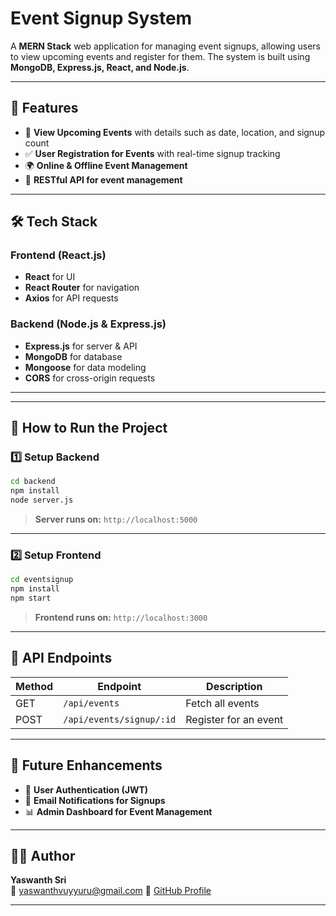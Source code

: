 
# **Event Signup System**
A **MERN Stack** web application for managing event signups, allowing users to view upcoming events and register for them. The system is built using **MongoDB, Express.js, React, and Node.js**.

---

## **📌 Features**
- 📅 **View Upcoming Events** with details such as date, location, and signup count  
- ✅ **User Registration for Events** with real-time signup tracking  
- 🌍 **Online & Offline Event Management**  
- 🔗 **RESTful API for event management**  

---

## **🛠 Tech Stack**
### **Frontend** (React.js)  
- **React** for UI  
- **React Router** for navigation  
- **Axios** for API requests  

### **Backend** (Node.js & Express.js)  
- **Express.js** for server & API  
- **MongoDB** for database  
- **Mongoose** for data modeling  
- **CORS** for cross-origin requests  

---



---

## **🚀 How to Run the Project**

### **1️⃣ Setup Backend**
```sh
cd backend
npm install
node server.js
```
> **Server runs on:** `http://localhost:5000`

---

### **2️⃣ Setup Frontend**
```sh
cd eventsignup
npm install
npm start
```
> **Frontend runs on:** `http://localhost:3000`

---

## **📡 API Endpoints**
| Method | Endpoint            | Description            |
|--------|---------------------|------------------------|
| GET    | `/api/events`       | Fetch all events      |
| POST   | `/api/events/signup/:id` | Register for an event |

---

## **📌 Future Enhancements**
- 👤 **User Authentication (JWT)**
- 📧 **Email Notifications for Signups**
- 📊 **Admin Dashboard for Event Management**

---

## **👨‍💻 Author**
**Yaswanth Sri**  
📧 yaswanthvuyyuru@gmail.com 
🔗 [GitHub Profile]([https://github.com/yashh-17])  

---
  
